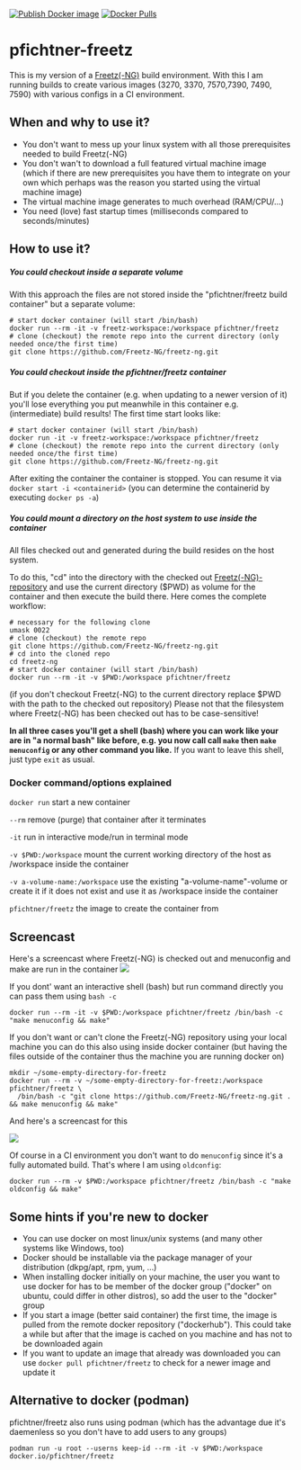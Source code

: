 [![Publish Docker image](https://github.com/pfichtner/pfichtner-freetz/actions/workflows/docker-publish.yml/badge.svg)](https://github.com/pfichtner/pfichtner-freetz/actions/workflows/docker-publish.yml)
[![Docker Pulls](https://img.shields.io/docker/pulls/pfichtner/freetz.svg?maxAge=604800)](https://hub.docker.com/r/pfichtner/freetz/)

# pfichtner-freetz
This is my version of a [Freetz(-NG)](https://github.com/Freetz-NG/freetz-ng) build environment. With this I am running builds to create various images (3270, 3370, 7570,7390, 7490, 7590) with various configs in a CI environment. 

## When and why to use it? 
- You don't want to mess up your linux system with all those prerequisites needed to build Freetz(-NG)
- You don't wan't to download a full featured virtual machine image (which if there are new prerequisites you have them to integrate on your own which perhaps was the reason you started using the virtual machine image)
- The virtual machine image generates to much overhead (RAM/CPU/...)
- You need (love) fast startup times (milliseconds compared to seconds/minutes)

## How to use it? 
##### You could checkout inside a separate volume
With this approach the files are not stored inside the "pfichtner/freetz build container" but a separate volume: 
```
# start docker container (will start /bin/bash)
docker run --rm -it -v freetz-workspace:/workspace pfichtner/freetz
# clone (checkout) the remote repo into the current directory (only needed once/the first time)
git clone https://github.com/Freetz-NG/freetz-ng.git
```

##### You could checkout inside the pfichtner/freetz container 
But if you delete the container (e.g. when updating to a newer version of it) you'll lose everything you put meanwhile in this container e.g. (intermediate) build results! 
The first time start looks like: 
```
# start docker container (will start /bin/bash)
docker run -it -v freetz-workspace:/workspace pfichtner/freetz
# clone (checkout) the remote repo into the current directory (only needed once/the first time)
git clone https://github.com/Freetz-NG/freetz-ng.git
```

After exiting the container the container is stopped. You can resume it via ```docker start -i <containerid>``` (you can determine the containerid by executing ```docker ps -a```)

##### You could mount a directory on the host system to use inside the container
All files checked out and generated during the build resides on the host system. 

To do this, "cd" into the directory with the checked out [Freetz(-NG)-repository](https://github.com/Freetz-NG/freetz-ng) and use the current directory ($PWD) as volume for the container and then execute the build there. Here comes the complete workflow:  
```
# necessary for the following clone
umask 0022
# clone (checkout) the remote repo
git clone https://github.com/Freetz-NG/freetz-ng.git
# cd into the cloned repo
cd freetz-ng
# start docker container (will start /bin/bash)
docker run --rm -it -v $PWD:/workspace pfichtner/freetz
```
(if you don't checkout Freetz(-NG) to the current directory replace $PWD with the path to the checked out repository)
Please not that the filesystem where Freetz(-NG) has been checked out has to be case-sensitive! 

**In all three cases you'll get a shell (bash) where you can work like your are in "a normal bash" like before, e.g. you now call call `make` then `make menuconfig` or any other command you like.** If you want to leave this shell, just type `exit` as usual. 


### Docker command/options explained
```docker run``` start a new container

```--rm``` remove (purge) that container after it terminates

```-it``` run in interactive mode/run in terminal mode

```-v $PWD:/workspace``` mount the current working directory of the host as /workspace inside the container

```-v a-volume-name:/workspace``` use the existing "a-volume-name"-volume or create it if it does not exist and use it as /workspace inside the container

```pfichtner/freetz``` the image to create the container from

## Screencast
Here's a screencast where Freetz(-NG) is checked out and menuconfig and make are run in the container
<a href="http://pfichtner.github.io/pfichtner-freetz/checkout-on-host"><img src="https://pfichtner.github.io/pfichtner-freetz/asciinema-poster.png" /></a>

If you dont' want an interactive shell (bash) but run command directly you can pass them using `bash -c`
```
docker run --rm -it -v $PWD:/workspace pfichtner/freetz /bin/bash -c "make menuconfig && make"
```

If you don't want or can't clone the Freetz(-NG) repository using your local machine you can do this also using inside docker container (but having the files outside of the container thus the machine you are running docker on)
```
mkdir ~/some-empty-directory-for-freetz
docker run --rm -v ~/some-empty-directory-for-freetz:/workspace pfichtner/freetz \
  /bin/bash -c "git clone https://github.com/Freetz-NG/freetz-ng.git . && make menuconfig && make"
```
And here's a screencast for this

<a href="http://pfichtner.github.io/pfichtner-freetz/checkout-in-container"><img src="https://pfichtner.github.io/pfichtner-freetz/asciinema-poster.png" /></a>

Of course in a CI environment you don't want to do ```menuconfig``` since it's a fully automated build. That's where I am using ```oldconfig```: 
```
docker run --rm -v $PWD:/workspace pfichtner/freetz /bin/bash -c "make oldconfig && make"
```

## Some hints if you're new to docker
- You can use docker on most linux/unix systems (and many other systems like Windows, too)
- Docker should be installable via the package manager of your distribution (dkpg/apt, rpm, yum, ...)
- When installing docker initially on your machine, the user you want to use docker for has to be member of the docker group ("docker" on ubuntu, could differ in other distros), so add the user to the "docker" group
- If you start a image (better said container) the first time, the image is pulled from the remote docker repository ("dockerhub"). This could take a while but after that the image is cached on you machine and has not to be downloaded again
- If you want to update an image that already was downloaded you can use `docker pull pfichtner/freetz` to check for a newer image and update it

## Alternative to docker (podman)
pfichtner/freetz also runs using podman (which has the advantage due it's daemenless so you don't have to add users to any groups)
```
podman run -u root --userns keep-id --rm -it -v $PWD:/workspace docker.io/pfichtner/freetz
```

